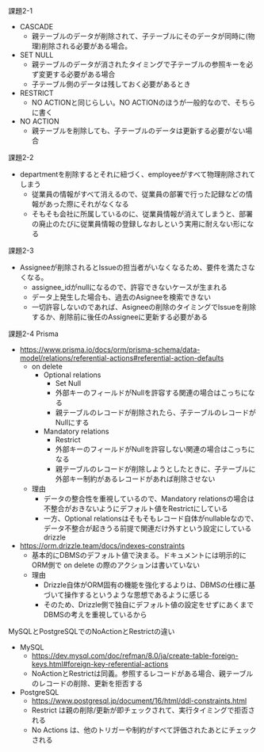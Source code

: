 課題2-1
- CASCADE
  - 親テーブルのデータが削除されて、子テーブルにそのデータが同時に(物理)削除される必要がある場合。
- SET NULL
  - 親テーブルのデータが消されたタイミングで子テーブルの参照キーを必ず変更する必要がある場合
  - 子テーブル側のデータは残しておく必要があるとき
- RESTRICT
  - NO ACTIONと同じらしい。NO ACTIONのほうが一般的なので、そちらに書く
- NO ACTION
  - 親テーブルを削除しても、子テーブルのデータは更新する必要がない場合

課題2-2
- departmentを削除するとそれに紐づく、employeeがすべて物理削除されてしまう
  - 従業員の情報がすべて消えるので、従業員の部署で行った記録などの情報があった際にそれがなくなる
  - そもそも会社に所属しているのに、従業員情報が消えてしまうと、部署の廃止のたびに従業員情報の登録しなおしという実用に耐えない形になる

課題2-3
- Assigneeが削除されるとIssueの担当者がいなくなるため、要件を満たさなくなる。
  - assignee_idがnullになるので、許容できないケースが生まれる
  - データ上発生した場合も、過去のAsigneeを検索できない
  - 一切許容しないのであれば、Asigneeの削除のタイミングでIssueを削除するか、削除前に後任のAssigneeに更新する必要がある

課題2-4
Prisma
- https://www.prisma.io/docs/orm/prisma-schema/data-model/relations/referential-actions#referential-action-defaults
  - on delete 
    - Optional relations
      - Set Null
      - 外部キーのフィールドがNullを許容する関連の場合はこっちになる
      - 親テーブルのレコードが削除されたら、子テーブルのレコードがNullにする
    - Mandatory relations
      - Restrict
      - 外部キーのフィールドがNullを許容しない関連の場合はこっちになる
      - 親テーブルのレコードが削除しようとしたときに、子テーブルに外部キー制約があるレコードがあれば削除させない
  - 理由
    - データの整合性を重視しているので、Mandatory relationsの場合は不整合がおきないようにデフォルト値をRestrictにしている
    - 一方、Optional relationsはそもそもレコード自体がnullableなので、データ不整合が起きうる前提で関連だけ外すという設定にしている
drizzle
- https://orm.drizzle.team/docs/indexes-constraints
  - 基本的にDBMSのデフォルト値で決まる。ドキュメントには明示的にORM側で on delete の際のアクションは書いていない
  - 理由
    - Drizzle自体がORM固有の機能を強化するよりは、DBMSの仕様に基づいて操作するというような思想であるように感じる
    - そのため、Drizzle側で独自にデフォルト値の設定をせずにあくまでDBMSの考えを重視しているから

MySQLとPostgreSQLでのNoActionとRestrictの違い
- MySQL
  - https://dev.mysql.com/doc/refman/8.0/ja/create-table-foreign-keys.html#foreign-key-referential-actions
  - NoActionとRestrictは同義。参照するレコードがある場合、親テーブルのレコードの削除、更新を拒否する
- PostgreSQL
  - https://www.postgresql.jp/document/16/html/ddl-constraints.html
  - Restrict は親の削除/更新が即チェックされて、実行タイミングで拒否される
  - No Actions は、他のトリガーや制約がすべて評価されたあとにチェックされる